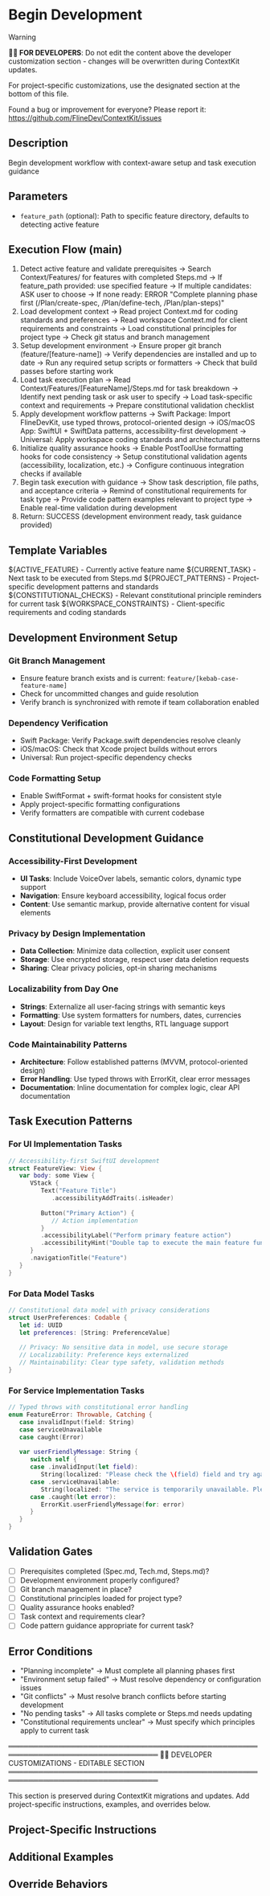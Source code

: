 # Begin Development
<!-- Template Version: 0 | ContextKit: 0.0.0 | Updated: 2025-09-13 -->

> [!WARNING]
> **👩‍💻 FOR DEVELOPERS**: Do not edit the content above the developer customization section - changes will be overwritten during ContextKit updates.
>
> For project-specific customizations, use the designated section at the bottom of this file.
>
> Found a bug or improvement for everyone? Please report it: https://github.com/FlineDev/ContextKit/issues

## Description
Begin development workflow with context-aware setup and task execution guidance

## Parameters
- `feature_path` (optional): Path to specific feature directory, defaults to detecting active feature

## Execution Flow (main)
1. Detect active feature and validate prerequisites
   → Search Context/Features/ for features with completed Steps.md
   → If feature_path provided: use specified feature
   → If multiple candidates: ASK user to choose
   → If none ready: ERROR "Complete planning phase first (/Plan/create-spec, /Plan/define-tech, /Plan/plan-steps)"
2. Load development context
   → Read project Context.md for coding standards and preferences
   → Read workspace Context.md for client requirements and constraints
   → Load constitutional principles for project type
   → Check git status and branch management
3. Setup development environment
   → Ensure proper git branch (feature/[feature-name])
   → Verify dependencies are installed and up to date
   → Run any required setup scripts or formatters
   → Check that build passes before starting work
4. Load task execution plan
   → Read Context/Features/[FeatureName]/Steps.md for task breakdown
   → Identify next pending task or ask user to specify
   → Load task-specific context and requirements
   → Prepare constitutional validation checklist
5. Apply development workflow patterns
   → Swift Package: Import FlineDevKit, use typed throws, protocol-oriented design
   → iOS/macOS App: SwiftUI + SwiftData patterns, accessibility-first development
   → Universal: Apply workspace coding standards and architectural patterns
6. Initialize quality assurance hooks
   → Enable PostToolUse formatting hooks for code consistency
   → Setup constitutional validation agents (accessibility, localization, etc.)
   → Configure continuous integration checks if available
7. Begin task execution with guidance
   → Show task description, file paths, and acceptance criteria
   → Remind of constitutional requirements for task type
   → Provide code pattern examples relevant to project type
   → Enable real-time validation during development
8. Return: SUCCESS (development environment ready, task guidance provided)

## Template Variables
${ACTIVE_FEATURE} - Currently active feature name
${CURRENT_TASK} - Next task to be executed from Steps.md
${PROJECT_PATTERNS} - Project-specific development patterns and standards
${CONSTITUTIONAL_CHECKS} - Relevant constitutional principle reminders for current task
${WORKSPACE_CONSTRAINTS} - Client-specific requirements and coding standards

## Development Environment Setup

### Git Branch Management
- Ensure feature branch exists and is current: `feature/[kebab-case-feature-name]`
- Check for uncommitted changes and guide resolution
- Verify branch is synchronized with remote if team collaboration enabled

### Dependency Verification
- Swift Package: Verify Package.swift dependencies resolve cleanly
- iOS/macOS: Check that Xcode project builds without errors
- Universal: Run project-specific dependency checks

### Code Formatting Setup
- Enable SwiftFormat + swift-format hooks for consistent style
- Apply project-specific formatting configurations
- Verify formatters are compatible with current codebase

## Constitutional Development Guidance

### Accessibility-First Development
- **UI Tasks**: Include VoiceOver labels, semantic colors, dynamic type support
- **Navigation**: Ensure keyboard accessibility, logical focus order
- **Content**: Use semantic markup, provide alternative content for visual elements

### Privacy by Design Implementation
- **Data Collection**: Minimize data collection, explicit user consent
- **Storage**: Use encrypted storage, respect user data deletion requests
- **Sharing**: Clear privacy policies, opt-in sharing mechanisms

### Localizability from Day One
- **Strings**: Externalize all user-facing strings with semantic keys
- **Formatting**: Use system formatters for numbers, dates, currencies
- **Layout**: Design for variable text lengths, RTL language support

### Code Maintainability Patterns
- **Architecture**: Follow established patterns (MVVM, protocol-oriented design)
- **Error Handling**: Use typed throws with ErrorKit, clear error messages
- **Documentation**: Inline documentation for complex logic, clear API documentation

## Task Execution Patterns

### For UI Implementation Tasks
```swift
// Accessibility-first SwiftUI development
struct FeatureView: View {
   var body: some View {
      VStack {
         Text("Feature Title")
            .accessibilityAddTraits(.isHeader)
         
         Button("Primary Action") { 
            // Action implementation
         }
         .accessibilityLabel("Perform primary feature action")
         .accessibilityHint("Double tap to execute the main feature functionality")
      }
      .navigationTitle("Feature")
   }
}
```

### For Data Model Tasks
```swift
// Constitutional data model with privacy considerations
struct UserPreferences: Codable {
   let id: UUID
   let preferences: [String: PreferenceValue]
   
   // Privacy: No sensitive data in model, use secure storage
   // Localizability: Preference keys externalized
   // Maintainability: Clear type safety, validation methods
}
```

### For Service Implementation Tasks
```swift
// Typed throws with constitutional error handling
enum FeatureError: Throwable, Catching {
   case invalidInput(field: String)
   case serviceUnavailable
   case caught(Error)
   
   var userFriendlyMessage: String {
      switch self {
      case .invalidInput(let field):
         String(localized: "Please check the \(field) field and try again.")
      case .serviceUnavailable:
         String(localized: "The service is temporarily unavailable. Please try again later.")
      case .caught(let error):
         ErrorKit.userFriendlyMessage(for: error)
      }
   }
}
```

## Validation Gates
- [ ] Prerequisites completed (Spec.md, Tech.md, Steps.md)?
- [ ] Development environment properly configured?
- [ ] Git branch management in place?
- [ ] Constitutional principles loaded for project type?
- [ ] Quality assurance hooks enabled?
- [ ] Task context and requirements clear?
- [ ] Code pattern guidance appropriate for current task?

## Error Conditions
- "Planning incomplete" → Must complete all planning phases first
- "Environment setup failed" → Must resolve dependency or configuration issues
- "Git conflicts" → Must resolve branch conflicts before starting development
- "No pending tasks" → All tasks complete or Steps.md needs updating
- "Constitutional requirements unclear" → Must specify which principles apply to current task

════════════════════════════════════════════════════════════════════════════════
👩‍💻 DEVELOPER CUSTOMIZATIONS - EDITABLE SECTION
════════════════════════════════════════════════════════════════════════════════

This section is preserved during ContextKit migrations and updates.
Add project-specific instructions, examples, and overrides below.

## Project-Specific Instructions

<!-- Add project-specific guidance here -->

## Additional Examples

<!-- Add examples specific to your project here -->

## Override Behaviors

<!-- Document any project-specific overrides here -->